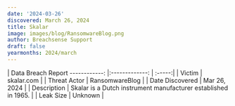 ```yaml
---
date: '2024-03-26'
discovered: March 26, 2024
title: Skalar
image: images/blog/RansomwareBlog.png
author: Breachsense Support
draft: false
yearmonths: 2024/march
---
```



| Data Breach Report
------------:     |:-------------:    | :-----:|
| Victim      | skalar.com      | 
| Threat Actor      | RansomwareBlog      | 
| Date Discovered      | Mar 26, 2024      | 
| Description      | Skalar is a Dutch instrument manufacturer established in 1965.      | 
| Leak Size      | Unknown      | 

